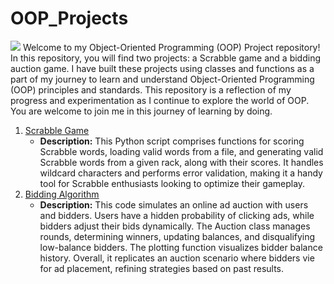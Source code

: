 # OOP_Projects

![](https://cdn.pixabay.com/photo/2022/12/04/06/32/programmer-7633812_1280.jpg)
Welcome to my Object-Oriented Programming (OOP) Project repository! In this repository, you will find two projects: a Scrabble game and a bidding auction game. I have built these projects using classes and functions as a part of my journey to learn and understand Object-Oriented Programming (OOP) principles and standards. This repository is a reflection of my progress and experimentation as I continue to explore the world of OOP. You are welcome to join me in this journey of learning by doing.

1. [Scrabble Game](https://github.com/v-acha/OOP_Projects/blob/main/Scrabble.ipynb)
   - **Description:** This Python script comprises functions for scoring Scrabble words, loading valid words from a file, and generating valid Scrabble words from a given rack, along with their scores. It handles wildcard characters and performs error validation, making it a handy tool for Scrabble enthusiasts looking to optimize their gameplay.
2. [Bidding Algorithm](https://github.com/v-acha/OOP_Projects/blob/main/Bidding_Algorithm.ipynb)
   - **Description:** This code simulates an online ad auction with users and bidders. Users have a hidden probability of clicking ads, while bidders adjust their bids dynamically. The Auction class manages rounds, determining winners, updating balances, and disqualifying low-balance bidders. The plotting function visualizes bidder balance history. Overall, it replicates an auction scenario where bidders vie for ad placement, refining strategies based on past results.
